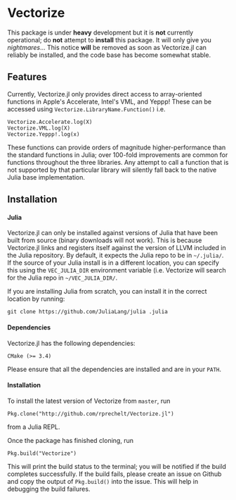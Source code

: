 # Vectorize

This package is under **heavy** development but it is **not** currently operational; do **not** attempt to **install** this package. It will only give you *nightmares*... This notice **will** be removed as soon as Vectorize.jl can reliably be installed, and the code base has become somewhat stable.

## Features
Currently, Vectorize.jl only provides direct access to array-oriented functions in Apple's Accelerate, Intel's VML, and Yeppp! These can be accessed using `Vectorize.LibraryName.Function()` i.e. 

    Vectorize.Accelerate.log(X)
    Vectorize.VML.log(X)
    Vectorize.Yeppp!.log(x)

These functions can provide orders of magnitude higher-performance than the standard functions in Julia; over 100-fold improvements are common for functions throughout the three libraries. Any attempt to call a function that is not supported by that particular library will silently fall back to the native Julia base implementation. 

## Installation
#### Julia
Vectorize.jl can only be installed against versions of Julia that have been built from source (binary downloads will not work). This is because Vectorize.jl links and registers itself against the version of LLVM included in the Julia repository. By default, it expects the Julia repo to be in `~/.julia/`. If the source of your Julia install is in a different location, you can specify this using the `VEC_JULIA_DIR` environment variable (i.e. Vectorize will search for the Julia repo in `~/VEC_JULIA_DIR/`. 

If you are installing Julia from scratch, you can install it in the correct location by running:

    git clone https://github.com/JuliaLang/julia .julia
    

#### Dependencies
Vectorize.jl has the following dependencies:

    CMake (>= 3.4)

Please ensure that all the dependencies are installed and are in your  `PATH`.

#### Installation 
To install the latest version of Vectorize from `master`, run

    Pkg.clone("http://github.com/rprechelt/Vectorize.jl")

from a Julia REPL.

Once the package has finished cloning, run

    Pkg.build("Vectorize")

This will print the build status to the terminal; you will be notified if the build completes successfully. If the build fails, please create an issue on Github and copy the output of `Pkg.build()` into the issue. This will help in debugging the build failures. 